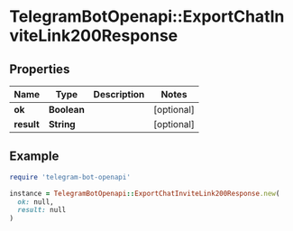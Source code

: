 # TelegramBotOpenapi::ExportChatInviteLink200Response

## Properties

| Name | Type | Description | Notes |
| ---- | ---- | ----------- | ----- |
| **ok** | **Boolean** |  | [optional] |
| **result** | **String** |  | [optional] |

## Example

```ruby
require 'telegram-bot-openapi'

instance = TelegramBotOpenapi::ExportChatInviteLink200Response.new(
  ok: null,
  result: null
)
```

